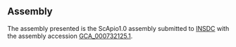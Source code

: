 

Assembly
--------

The assembly presented is the ScApio1.0 assembly submitted to
[INSDC](http://www.insdc.org) with the assembly accession
[GCA\_000732125.1](http://www.ebi.ac.uk/ena/data/view/GCA_000732125.1).
